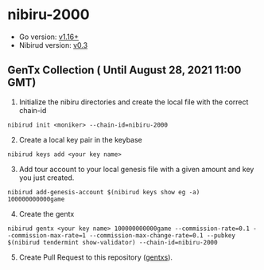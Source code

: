 # nibiru-2000

- Go version: [v1.16+](https://golang.org/dl/)
- Nibirud version: [v0.3](https://github.com/cosmos-gaminghub/nibiru/releases/tag/v0.3)

## GenTx Collection ( Until August 28, 2021 11:00 GMT)
1. Initialize the nibiru directories and create the local file with the correct chain-id

```
nibirud init <moniker> --chain-id=nibiru-2000
```

2. Create a local key pair in the keybase
```
nibirud keys add <your key name>
```

3. Add tour account to your local genesis file with a given amount and key you just created.
```
nibirud add-genesis-account $(nibirud keys show eg -a) 100000000000game
```

4. Create the gentx
```
nibirud gentx <your key name> 100000000000game --commission-rate=0.1 --commission-max-rate=1 --commission-max-change-rate=0.1 --pubkey $(nibirud tendermint show-validator) --chain-id=nibiru-2000

```

5. Create Pull Request to this repository ([gentxs](./gentxs)).
